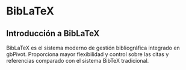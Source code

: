 # BibLaTeX

## Introducción a BibLaTeX

BibLaTeX es el sistema moderno de gestión bibliográfica integrado en gbPivot. Proporciona mayor flexibilidad y control sobre las citas y referencias comparado con el sistema BibTeX tradicional.
